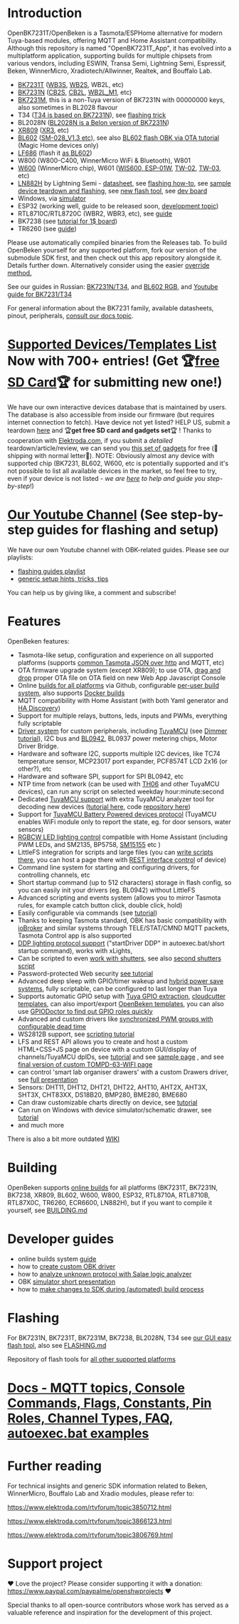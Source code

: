 # Introduction

OpenBK7231T/OpenBeken is a Tasmota/ESPHome alternative for modern Tuya-based modules, offering MQTT and Home Assistant compatibility.
Although this repository is named "OpenBK7231T_App", it has evolved into a multiplatform application, supporting builds for multiple chipsets from various vendors, including ESWIN, Transa Semi, Lightning Semi, Espressif, Beken, WinnerMicro, Xradiotech/Allwinner, Realtek, and Bouffalo Lab.

-   [BK7231T](https://www.elektroda.com/rtvforum/topic3951016.html) ([WB3S](https://developer.tuya.com/en/docs/iot/wb3s-module-datasheet?id=K9dx20n6hz5n4), [WB2S](https://developer.tuya.com/en/docs/iot/wb2s-module-datasheet?id=K9ghecl7kc479), WB2L, etc)
-   [BK7231N](https://www.elektroda.com/rtvforum/topic3951016.html) ([CB2S](https://developer.tuya.com/en/docs/iot/cb2s-module-datasheet?id=Kafgfsa2aaypq), [CB2L](https://developer.tuya.com/en/docs/iot/cb2l-module-datasheet?id=Kai2eku1m3pyl), [WB2L_M1](https://www.elektroda.com/rtvforum/topic3903356.html), etc)
-   [BK7231M](https://www.elektroda.com/rtvforum/topic4058227.html), this is a non-Tuya version of BK7231N with 00000000 keys, also sometimes in BL2028 flavour
-   T34 ([T34 is based on BK7231N](https://developer.tuya.com/en/docs/iot/t34-module-datasheet?id=Ka0l4h5zvg6j8)), see [flashing trick](https://www.elektroda.com/rtvforum/topic4036975.html)
-   BL2028N ([BL2028N is a Belon version of BK7231N](https://www.elektroda.com/rtvforum/viewtopic.php?p=20262533#20262533))
-   [XR809](https://www.elektroda.com/rtvforum/topic3806769.html) ([XR3](https://developer.tuya.com/en/docs/iot/xr3-datasheet?id=K98s9168qi49g), etc)
-   [BL602](https://www.elektroda.com/rtvforum/topic3889041.html) ([SM-028_V1.3 etc](https://www.elektroda.com/rtvforum/topic3945435.html)), see also [BL602 flash OBK via OTA tutorial](https://www.elektroda.com/rtvforum/topic4050297.html) (Magic Home devices only)
-   [LF686](https://www.leapfive.com/wp-content/uploads/2020/09/LF686-Datasheet.pdf) (flash it [as BL602](https://www.elektroda.com/rtvforum/topic4024917.html))
-   W800 (W800-C400, WinnerMicro WiFi & Bluetooth), W801
-   [W600](https://www.elektroda.com/rtvforum/viewtopic.php?p=20252619#20252619) (WinnerMicro chip), W601 ([WIS600, ESP-01W](https://www.elektroda.com/rtvforum/topic3950611.html), [TW-02](https://www.elektroda.com/rtvforum/viewtopic.php?p=20239610#20239610), [TW-03](https://www.elektroda.com/rtvforum/topic3929601.html), etc)
-   [LN882H](https://www.elektroda.com/rtvforum/topic4027545.html) by Lightning Semi - [datasheet](https://www.elektroda.com/rtvforum/topic4027545.html), see [flashing how-to](https://www.elektroda.com/rtvforum/topic4028087.html), see [sample device teardown and flashing](https://www.elektroda.com/rtvforum/topic4032240.html), see [new flash tool](https://www.elektroda.com/rtvforum/topic4045532.html), see [dev board](https://www.elektroda.com/rtvforum/topic4050274.html)
-   Windows, via [simulator](https://www.elektroda.com/rtvforum/topic4046056.html)
-   ESP32 (working well, guide to be released soon, [development topic](https://www.elektroda.com/rtvforum/topic4074860.html))
-   RTL8710C/RTL8720C (WBR2, WBR3, etc), see [guide](https://www.elektroda.com/rtvforum/topic4097185.html)
-   BK7238 (see [tutorial for 1$ board](https://www.elektroda.com/rtvforum/topic4106397.html#21440428))
-   TR6260 (see [guide](https://www.elektroda.com/rtvforum/topic4093752.html))

Please use automatically compiled binaries from the Releases tab. To build OpenBeken yourself for any supported platform, fork our version of the submodule SDK first, and then check out this app repository alongside it. Details further down. Alternatively consider using the easier [override method.](https://www.elektroda.com/rtvforum/topic4082682.html)

See our guides in Russian: [BK7231N/T34](https://www.v-elite.ru/t34), and [BL602 RGB](https://www.v-elite.ru/bl602rgb), and [Youtube guide for BK7231/T34](https://www.youtube.com/watch?v=BnmSWZchK-E)

For general information about the BK7231 family, available datasheets, pinout, peripherals, [consult our docs topic](https://www.elektroda.com/rtvforum/topic3951016.html).

# [Supported Devices/Templates List](https://openbekeniot.github.io/webapp/devicesList.html) Now with 700+ entries! (Get 🏆[free SD Card](https://www.elektroda.com/rtvforum/topic3950844.html)🏆 for submitting new one!)

We have our own interactive devices database that is maintained by users.
The database is also accessible from inside our firmware (but requires internet connection to fetch).
Have device not yet listed? HELP US, submit a teardown [here](https://www.elektroda.com/rtvforum/posting.php?mode=newtopic&f=51) and 🏆**get free SD card and gadgets set**🏆 ! Thanks to cooperation with [Elektroda.com](https://www.elektroda.com/), if you submit a _detailed_ teardown/article/review, we can send you [this set of gadgets](https://obrazki.elektroda.pl/1470574200_1670833596.jpg) for free (🚚shipping with normal letter🚚).
NOTE: Obviously almost any device with supported chip (BK7231, BL602, W600, etc is potentially supported and it's not possible to list all available devices in the market, so feel free to try, even if your device is not listed - _we are [here](https://www.elektroda.com/rtvforum/forum390.html) to help and guide you step-by-step_!)

# [Our Youtube Channel](https://www.youtube.com/@elektrodacom) (See step-by-step guides for flashing and setup)

We have our own Youtube channel with OBK-related guides. Please see our playlists:

-   [flashing guides playlist](https://www.youtube.com/playlist?list=PLzbXEc2ebpH0CZDbczAXT94BuSGrd_GoM)
-   [generic setup hints, tricks, tips](https://www.youtube.com/playlist?list=PLzbXEc2ebpH0I8m_Cfbqv1MTlQuBKYvlx)

You can help us by giving like, a comment and subscribe!

# Features

OpenBeken features:

-   Tasmota-like setup, configuration and experience on all supported platforms (supports [common Tasmota JSON over http](https://www.youtube.com/watch?v=OhdkEJ-SuTU) and MQTT, etc)
-   OTA firmware upgrade system (except XR809); to use OTA, [drag and drop](https://www.youtube.com/watch?v=OPcppowaxaA) proper OTA file on OTA field on new Web App Javascript Console
-   Online [builds for all platforms](https://github.com/openshwprojects/OpenBK7231T_App/releases) via Github, configurable [per-user build system](https://www.elektroda.com/rtvforum/topic4033833.html), also supports [Docker builds](https://github.com/openshwprojects/OpenBK7231T_App/tree/main/docker)
-   MQTT compatibility with Home Assistant (with both Yaml generator and [HA Discovery](https://youtu.be/pkcspey25V4))
-   Support for multiple relays, buttons, leds, inputs and PWMs, everything fully scriptable
-   [Driver system](https://github.com/openshwprojects/OpenBK7231T_App/blob/main/docs/drivers.md) for custom peripherals, including [TuyaMCU](https://www.elektroda.com/rtvforum/topic4038151.html) (see [Dimmer tutorial](https://www.elektroda.com/rtvforum/topic3898502.html)), I2C bus and [BL0942](https://www.elektroda.com/rtvforum/topic3887748.html), BL0937 power metering chips, Motor Driver Bridge.
-   Hardware and software I2C, supports multiple I2C devices, like TC74 temperature sensor, MCP23017 port expander, PCF8574T LCD 2x16 (or other?), etc
-   Hardware and software SPI, support for SPI BL0942, etc
-   NTP time from network (can be used with [TH06](https://www.elektroda.com/rtvforum/topic3942730.html) and other TuyaMCU devices), can run any script on selected weekday hour:minute:second
-   Dedicated [TuyaMCU support](https://www.elektroda.com/rtvforum/topic4038151.html) with extra TuyaMCU analyzer tool for decoding new devices ([tutorial here](https://www.elektroda.com/rtvforum/topic3970199.html), code [repository here](https://github.com/openshwprojects/TuyaMCUAnalyzer))
-   Support for [TuyaMCU Battery Powered devices protocol](https://www.elektroda.com/rtvforum/topic3914412.html) (TuyaMCU enables WiFi module only to report the state, eg. for door sensors, water sensors)
-   [RGBCW LED lighting control](https://www.youtube.com/watch?v=YQdR7r6lXRY) compatible with Home Assistant (including PWM LEDs, and SM2135, BP5758, [SM15155](https://www.elektroda.com/rtvforum/topic4060227.html) etc )
-   LittleFS integration for scripts and large files (you can [write scripts there](https://www.youtube.com/watch?v=kXi8S12tmC8), you can host a page there with [REST interface control](https://www.elektroda.com/rtvforum/topic3971355.html) of device)
-   Command line system for starting and configuring drivers, for controlling channels, etc
-   Short startup command (up to 512 characters) storage in flash config, so you can easily init your drivers (eg. BL0942) without LittleFS
-   Advanced scripting and events system (allows you to mirror Tasmota rules, for example catch button click, double click, hold)
-   Easily configurable via commands (see [tutorial](https://www.elektroda.com/rtvforum/topic3947241.html))
-   Thanks to keeping Tasmota standard, OBK has basic compatibility with [ioBroker](https://www.youtube.com/watch?v=x4p3JHXbK1E&ab_channel=Elektrodacom) and similar systems through TELE/STAT/CMND MQTT packets, Tasmota Control app is also supported
-   [DDP lighting protocol support](https://www.elektroda.com/rtvforum/topic4040325.html) ("startDriver DDP" in autoexec.bat/short startup command), works with xLights,
-   Can be scripted to even [work with shutters](https://www.elektroda.com/rtvforum/topic3972935.html), see also [second shutters script](https://www.elektroda.com/rtvforum/viewtopic.php?p=20910126#20910126)
-   Password-protected Web security [see tutorial](https://www.elektroda.com/rtvforum/topic4021160.html)
-   Advanced deep sleep with GPIO/timer wakeup and [hybrid power save systems](https://youtu.be/eupL16eB7BA), fully scriptable, can be configured to last longer than Tuya
-   Supports automatic GPIO setup with [Tuya GPIO extraction](https://www.youtube.com/watch?v=WunlqIMAdgw), [cloudcutter templates](https://www.elektroda.com/rtvforum/topic3973669.html), can also import/export [OpenBeken templates](https://openbekeniot.github.io/webapp/devicesList.html), you can also use [GPIODoctor to find out GPIO roles quickly](https://www.elektroda.com/rtvforum/topic3976371.html)
-   Advanced and custom drivers like [synchronized PWM groups with configurable dead time](https://www.elektroda.com/rtvforum/topic4025665.html)
-   WS2812B support, see [scripting tutorial](https://www.elektroda.com/rtvforum/topic4036716.html)
-   LFS and REST API allows you to create and host a custom HTML+CSS+JS page on device with a custom GUI/display of channels/TuyaMCU dpIDs, see [tutorial](https://www.elektroda.com/rtvforum/topic3971355.html) and see [sample page](https://www.elektroda.com/rtvforum/viewtopic.php?p=20932186#20932186) , and see [final version of custom TOMPD-63-WIFI page](https://www.elektroda.com/rtvforum/topic4040354.html)
-   can control 'smart lab organiser drawers' with a custom Drawers driver, see [full presentation](https://www.elektroda.com/rtvforum/topic4054134.html)
-   Sensors: DHT11, DHT12, DHT21, DHT22, AHT10, AHT2X, AHT3X, SHT3X, CHT83XX, DS18B20, BMP280, BME280, BME680
-   Can draw customizable charts directly on device, see [tutorial](https://www.elektroda.com/rtvforum/topic4075289.html)
-   Can run on Windows with device simulator/schematic drawer, see [tutorial](https://www.elektroda.com/rtvforum/topic4046056.html)
-   and much more

There is also a bit more outdated [WIKI](https://github.com/openshwprojects/OpenBK7231T_App/wiki/Wiki-Home)

# Building

OpenBeken supports [online builds](https://www.elektroda.com/rtvforum/viewtopic.php?p=20946719#20946719) for all platforms (BK7231T, BK7231N, BK7238, XR809, BL602, W600, W800, ESP32, RTL8710A, RTL8710B, RTL87X0C, TR6260, ECR6600, LN882H), but if you want to compile it yourself, see [BUILDING.md](https://github.com/openshwprojects/OpenBK7231T_App/blob/main/BUILDING.md)

# Developer guides

-   online builds system [guide](https://www.elektroda.com/rtvforum/viewtopic.php?p=20946719#20946719)
-   how to [create custom OBK driver](https://www.elektroda.com/rtvforum/topic4056286.html)
-   how to [analyze unknown protocol with Salae logic analyzer](https://www.elektroda.com/rtvforum/topic4035491.html)
-   OBK [simulator short presentation](https://www.elektroda.com/rtvforum/topic4046056.html)
-   how to [make changes to SDK during (automated) build process](https://www.elektroda.com/rtvforum/topic4081556.html)

# Flashing

For BK7231N, BK7231T, BK7231M, BK7238, BL2028N, T34 see [our GUI easy flash tool](https://github.com/openshwprojects/BK7231GUIFlashTool), also see [FLASHING.md](https://github.com/openshwprojects/OpenBK7231T_App/blob/main/FLASHING.md)

Repository of flash tools for [all other supported platforms](https://github.com/openshwprojects/FlashTools/tree/main)

# [Docs - MQTT topics, Console Commands, Flags, Constants, Pin Roles, Channel Types, FAQ, autoexec.bat examples](https://github.com/openshwprojects/OpenBK7231T_App/blob/main/docs)

# Further reading

For technical insights and generic SDK information related to Beken, WinnerMicro, Bouffalo Lab and Xradio modules, please refer to:

https://www.elektroda.com/rtvforum/topic3850712.html

https://www.elektroda.com/rtvforum/topic3866123.html

https://www.elektroda.com/rtvforum/topic3806769.html

# Support project

❤️ Love the project? Please consider supporting it with a donation: https://www.paypal.com/paypalme/openshwprojects ❤️

Special thanks to all open-source contributors whose work has served as a valuable reference and inspiration for the development of this project.
